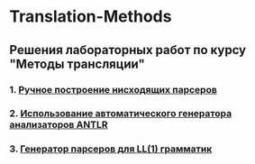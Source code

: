 # Translation-Methods

## Решения лабораторных работ по курсу "Методы трансляции"

### 1. [Ручное построение нисходящих парсеров](https://github.com/Ma-XD/Translation-Methods/tree/main/TM-lab-2)
### 2. [Использование автоматического генератора анализаторов ANTLR](https://github.com/Ma-XD/Translation-Methods/tree/main/TM-lab-3)
### 3. [Генератор парсеров для LL(1) грамматик](https://github.com/Ma-XD/Translation-Methods/tree/main/TM-lab-4)
   
